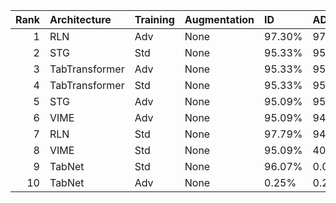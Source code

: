 |   Rank | Architecture   | Training   | Augmentation   | ID     | ADV+CTR   |    AUC | Accuracy   | Precision   | Recall   |    MCC |
|-------:|:---------------|:-----------|:---------------|:-------|:----------|-------:|:-----------|:------------|:---------|-------:|
|      1 | RLN            | Adv        | None           | 97.30% | 97.05%    | 0.9898 | 99.90%     | 90.41%      | 97.30%   | 0.9374 |
|      2 | STG            | Std        | None           | 95.33% | 95.33%    | 0.9884 | 99.95%     | 98.23%      | 95.33%   | 0.9675 |
|      3 | TabTransformer | Adv        | None           | 95.33% | 95.33%    | 0.9846 | 99.95%     | 98.23%      | 95.33%   | 0.9675 |
|      4 | TabTransformer | Std        | None           | 95.33% | 95.33%    | 0.9788 | 99.95%     | 98.23%      | 95.33%   | 0.9675 |
|      5 | STG            | Adv        | None           | 95.09% | 95.09%    | 0.9865 | 99.96%     | 99.23%      | 95.09%   | 0.9712 |
|      6 | VIME           | Adv        | None           | 95.09% | 94.00%    | 0.9825 | 99.96%     | 99.74%      | 95.09%   | 0.9737 |
|      7 | RLN            | Std        | None           | 97.79% | 94.00%    | 0.9906 | 99.82%     | 81.89%      | 97.79%   | 0.8941 |
|      8 | VIME           | Std        | None           | 95.09% | 40.84%    | 0.9873 | 99.96%     | 99.74%      | 95.09%   | 0.9737 |
|      9 | TabNet         | Std        | None           | 96.07% | 0.00%     | 0.9963 | 99.94%     | 95.83%      | 96.07%   | 0.9592 |
|     10 | TabNet         | Adv        | None           | 0.25%  | 0.20%     | 0.9781 | 99.26%     | 50.00%      | 0.25%    | 0.0347 |

